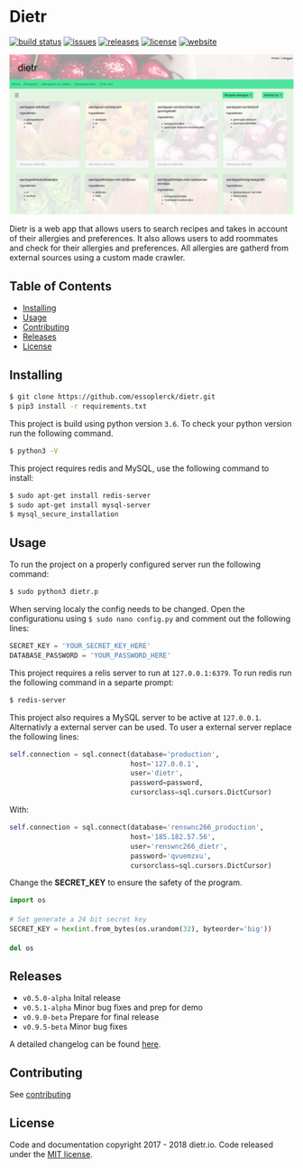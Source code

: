 # Dietr

[![build status][image-build]][build]
[![issues][image-issues]][issues]
[![releases][image-releases]][releases]
[![license][image-license]](LICENSE)
[![website][image-website]](https://dietr.io)

![header image](header.png)

Dietr is a web app that allows users to search recipes and takes in account of their allergies and preferences. It also allows users to add roommates and check for their allergies and preferences. All allergies are gatherd from external sources using a custom made crawler.

## Table of Contents

- [Installing](#installing)
- [Usage](#usage)
- [Contributing](#contributing)
- [Releases](#releases)
- [License](#license)

## Installing

```bash
$ git clone https://github.com/essoplerck/dietr.git
$ pip3 install -r requirements.txt
```

This project is build using python version `3.6`. To check your python version run the following command.

```bash
$ python3 -V
```

This project requires redis and MySQL, use the following command to install:

```bash
$ sudo apt-get install redis-server
$ sudo apt-get install mysql-server
$ mysql_secure_installation
```

## Usage

To run the project on a properly configured server run the following command:

```bash
$ sudo python3 dietr.p
```

When serving localy the config needs to be changed. Open the configurationu using `$ sudo nano config.py` and comment out the following lines:

```python
SECRET_KEY = 'YOUR_SECRET_KEY_HERE'
DATABASE_PASSWORD = 'YOUR_PASSWORD_HERE'
```

This project requires a relis server to run at `127.0.0.1:6379`. To run redis
run the following command in a separte prompt:

```bash
$ redis-server
```

This project also requires a MySQL server to be active at `127.0.0.1`. Alternativly a external server can be used. To user a external server replace the following lines:

```python
self.connection = sql.connect(database='production',
                              host='127.0.0.1',
                              user='dietr',
                              password=password,
                              cursorclass=sql.cursors.DictCursor)
```

With:

```python
self.connection = sql.connect(database='renswnc266_production',
                              host='185.182.57.56',
                              user='renswnc266_dietr',
                              password='qvuemzxu',
                              cursorclass=sql.cursors.DictCursor)
```

Change the **SECRET_KEY** to ensure the safety of the program.

```python
import os

# Set generate a 24 bit secret key
SECRET_KEY = hex(int.from_bytes(os.urandom(32), byteorder='big'))

del os
```

## Releases

- `v0.5.0-alpha` Inital release
- `v0.5.1-alpha` Minor bug fixes and prep for demo
- `v0.9.0-beta` Prepare for final release
- `v0.9.5-beta` Minor bug fixes

A detailed changelog can be found [here](CHANGELOG.md).

## Contributing

See [contributing](CONTRIBUTING.md)

## License

Code and documentation copyright 2017 - 2018 dietr.io. Code released under the [MIT license](LICENSE).

[build]:    https://travis-ci.org/essoplerck/dietr
[issues]:   https://github.com/essoplerck/dietr/issues
[releases]: https://github.com/essoplerck/dietr/releases
[website]:  https://dietr.io

[image-build]:    https://app.buddy.works/essoplerck/dietr/pipelines/pipeline/70917/badge.svg?token=05660093fdfdbd745b5c89dfa8e4a152a6ea4d7e539e4f0c3ea7e98b53cb8e0d
[image-issues]:   https://img.shields.io/github/issues/essoplerck/dietr.svg?style=flat-square
[image-license]:  https://img.shields.io/github/license/essoplerck/dietr.svg?style=flat-square
[image-releases]: https://img.shields.io/github/tag/essoplerck/dietr.svg?label=latest%20stable%20release&style=flat-square
[image-website]:  https://img.shields.io/badge/website-online-orange.svg?style=flat-square
